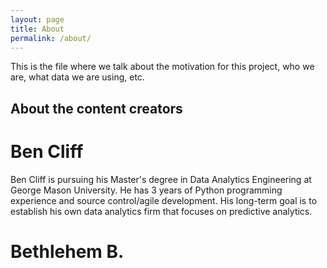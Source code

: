 ```yaml
---
layout: page
title: About
permalink: /about/
---
```


This is the file where we talk about the motivation for this project, who we are, what data we are using, etc.


## About the content creators
# Ben Cliff
Ben Cliff is pursuing his Master's degree in Data Analytics Engineering at George Mason University. He has 3 years of Python programming experience and source control/agile development. His long-term goal is to establish his own data analytics firm that focuses on predictive analytics.

# Bethlehem B.